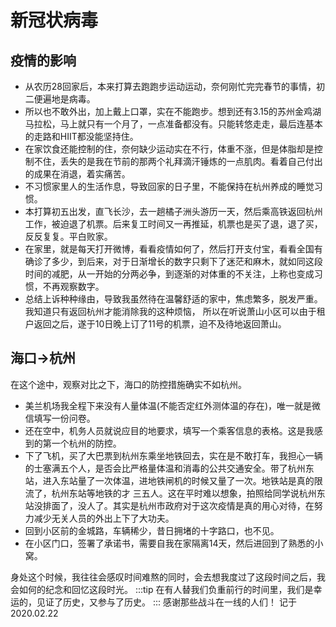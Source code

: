 
# 新冠状病毒

## 疫情的影响  

- 从农历28回家后，本来打算去跑跑步运动运动，奈何刚忙完完春节的事情，初二便遍地是病毒。
- 所以也不敢外出，加上戴上口罩，实在不能跑步。想到还有3.15的苏州金鸡湖马拉松，马上就只有一个月了，一点准备都没有。只能转悠走走，最后连基本的走路和HIIT都没能坚持住。
- 在家饮食还能控制的住，奈何缺少运动实在不行，体重不涨，但是体脂却是控制不住，丢失的是我在节前的那两个礼拜滴汗锤炼的一点肌肉。看着自己付出的成果在消退，着实痛苦。
- 不习惯家里人的生活作息，导致回家的日子里，不能保持在杭州养成的睡觉习惯。
- 本打算初五出发，直飞长沙，去一趟橘子洲头游历一天，然后乘高铁返回杭州工作，被迫退了机票。后来复工时间又一再推延，机票也是买了退，退了买，反反复复。平白败家。
- 在家里，就是每天打开微博，看看疫情如何了，然后打开支付宝，看看全国有确诊了多少，到后来，对于日渐增长的数字只剩下了迷茫和麻木，就如同这段时间的减肥，从一开始的分两必争，到逐渐的对体重的不关注，上称也变成习惯，不再观察数字。
- 总结上诉种种缘由，导致我虽然待在温馨舒适的家中，焦虑繁多，脱发严重。我知道只有返回杭州才能消除我的这种烦恼，
所以在听说萧山小区可以由于租户返回之后，遂于10日晚上订了11号的机票，迫不及待地返回萧山。

## 海口->杭州

在这个途中，观察对比之下，海口的防控措施确实不如杭州。
- 美兰机场我全程下来没有人量体温(不能否定红外测体温的存在)，唯一就是微信填写一份问卷。
- 还在空中，机务人员就说应目的地要求，填写一个乘客信息的表格。这是我感到的第一个杭州的防控。
- 下了飞机，买了大巴票到杭州东乘坐地铁回去，实在是不敢打车，我担心一辆的士塞满五个人，是否会比严格量体温和消毒的公共交通安全。带了杭州东站，进入东站量了一次体温，进地铁闸机的时候又量了一次。地铁站是真的限流了，杭州东站等地铁的才 三五人。这在平时难以想象，拍照给同学说杭州东站没排面了，没人了。其实是杭州市政府对于这次疫情是真的用心对待，在努力减少无关人员的外出上下了大功夫。
- 回到小区前的金城路，车辆稀少，昔日拥堵的十字路口，也不见。
- 在小区门口，签署了承诺书，需要自我在家隔离14天，然后进回到了熟悉的小窝。

身处这个时候，我往往会感叹时间难熬的同时，会去想我度过了这段时间之后，我会如何的纪念和回忆这段时光。
:::tip
在有人替我们负重前行的时间里，我们是幸运的，见证了历史，又参与了历史。
:::
感谢那些战斗在一线的人们！
记于 2020.02.22
